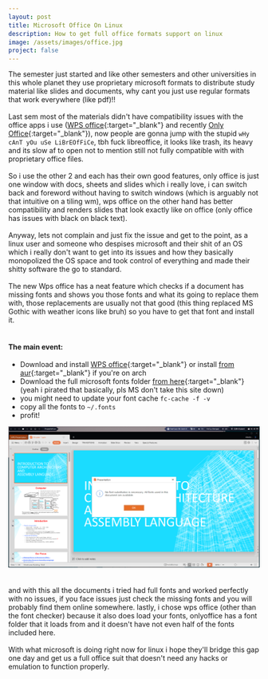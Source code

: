 ```yaml
---
layout: post
title: Microsoft Office On Linux
description: How to get full office formats support on linux
image: /assets/images/office.jpg
project: false
---
```

The semester just started and like other semesters and other universities in this whole planet they use proprietary microsoft formats to distribute study material like slides and documents, why cant you just use regular formats that work everywhere (like pdf)!! <br><br>
Last sem most of the materials didn't have compatibility issues with the office apps i use ([WPS office](https://www.wps.com/index.html){:target="_blank"} and recently [Only Office](https://www.onlyoffice.com/){:target="_blank"}), now people are gonna jump with the stupid ```wHy cAnT yOu uSe LiBrEOfFiCe```, tbh fuck libreoffice, it looks like trash, its heavy and its slow af to open not to mention still not fully compatible with with proprietary office files. <br><br> So i use the other 2 and each has their own good features, only office is just one window with docs, sheets and slides which i really love, i can switch back and foreword without having to switch windows (which is arguably not that intuitive on a tiling wm), wps office on the other hand has better compatibility and renders slides that look exactly like on office (only office has issues with black on black text).<br><br>
Anyway, lets not complain and just fix the issue and get to the point, as a linux user and someone who despises microsoft and their shit of an OS which i really don't want to get into its issues and how they basically monopolized the OS space and took control of everything and made their shitty software the go to standard. <br><br>
The new Wps office has a neat feature which checks if a document has missing fonts and shows you those fonts and what its going to replace them with, those replacements are usually not that good (this thing replaced MS Gothic with weather icons like bruh) so you have to get that font and install it.<br> <br>
#### The main event:
- Download and install [WPS office](https://www.wps.com/index.html){:target="_blank"} or install [from aur](https://aur.archlinux.org/packages/wps-office/){:target="_blank"} if you're on arch
- Download the full microsoft fonts folder [from here](https://drive.google.com/open?id=1UlIQRj837nHI7FgqEjzFy7wctaiR9Z3F){:target="_blank"} (yeah i pirated that basically, pls MS don't take this site down)
- you might need to update your font cache ```fc-cache -f -v```
- copy all the fonts to ```~/.fonts```
- profit!

<img src="/assets/images/wps.png">
<br><br><br>
and with this all the documents i tried had full fonts and worked perfectly with no issues, if you face issues just check the missing fonts and you will probably find them online somewhere. lastly, i chose wps office (other than the font checker) because it also does load your fonts, onlyoffice has a font folder that it loads from and it doesn't have not even half of the fonts included here.<br><br>
With what microsoft is doing right now for linux i hope they'll bridge this gap one day and get us a full office suit that doesn't need any hacks  or emulation to function properly.